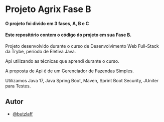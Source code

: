 # Projeto Agrix Fase B

#### O projeto foi divido em 3 fases, A, B e C
#### Este repositório contem o código do projeto em sua Fase B.

Projeto desenvolvido durante o curso de Desenvolvimento Web Full-Stack da Trybe, período de Eletiva Java.

Api utilizando as técnicas que aprendi durante o curso.

A proposta de Api é de um Gerenciador de Fazendas Simples.

Utilizamos Java 17, Java Spring Boot, Maven, Sprint Boot Security, JUniter para Testes.


## Autor

- [@butzlaff](https://www.github.com/butzlaff)
